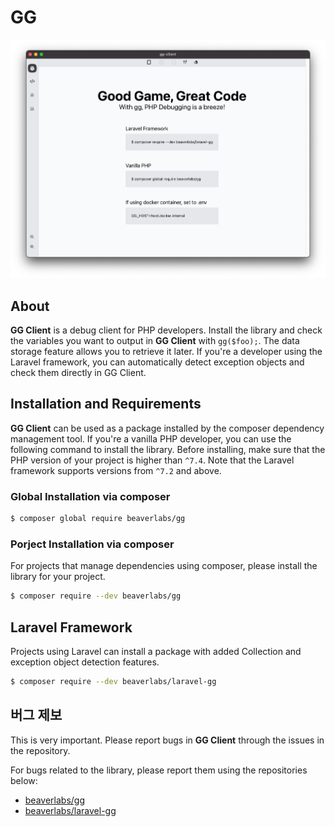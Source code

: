 # GG

![GG Client](https://github.com/binbyz/public-gg-client/raw/main/gg-client-v1.0.0-min.png "GG Client")

## About

**GG Client** is a debug client for PHP developers. Install the library and check the variables you want to output in **GG Client** with `gg($foo);`. The data storage feature allows you to retrieve it later. If you're a developer using the Laravel framework, you can automatically detect exception objects and check them directly in GG Client.

## Installation and Requirements

**GG Client** can be used as a package installed by the composer dependency management tool. If you're a vanilla PHP developer, you can use the following command to install the library. Before installing, make sure that the PHP version of your project is higher than `^7.4`. Note that the Laravel framework supports versions from `^7.2` and above.

### Global Installation via composer

```bash
$ composer global require beaverlabs/gg
```

### Porject Installation via composer

For projects that manage dependencies using composer, please install the library for your project.

```bash
$ composer require --dev beaverlabs/gg
```

## Laravel Framework

Projects using Laravel can install a package with added Collection and exception object detection features.

```bash
$ composer require --dev beaverlabs/laravel-gg
```

## 버그 제보

This is very important. Please report bugs in **GG Client** through the issues in the repository.

For bugs related to the library, please report them using the repositories below:

- [beaverlabs/gg](https://github.com/binbyz/gg)
- [beaverlabs/laravel-gg](https://github.com/binbyz/laravel-gg)
